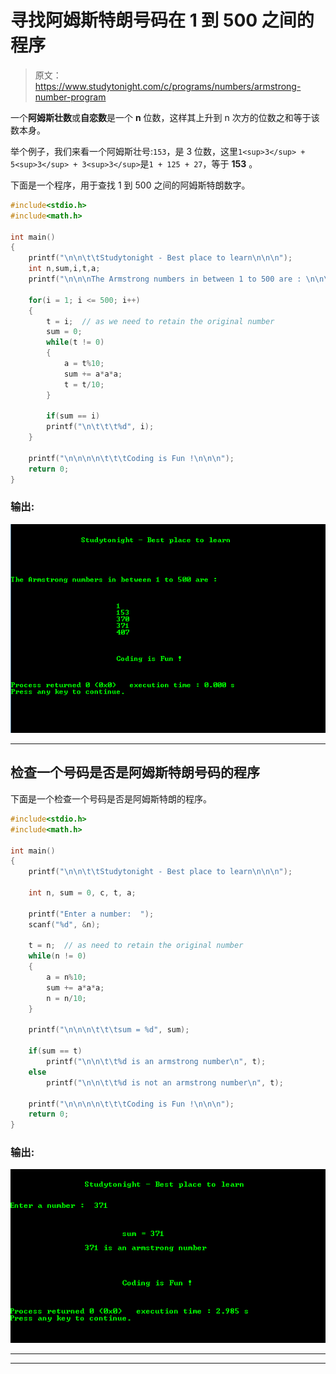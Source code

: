 # 寻找阿姆斯特朗号码在 1 到 500 之间的程序

> 原文：<https://www.studytonight.com/c/programs/numbers/armstrong-number-program>

一个**阿姆斯壮数**或**自恋数**是一个 **n** 位数，这样其上升到 n 次方的位数之和等于该数本身。

举个例子，我们来看一个阿姆斯壮号:`153`，是 3 位数，这里`1<sup>3</sup> + 5<sup>3</sup> + 3<sup>3</sup>`是`1 + 125 + 27`，等于 **153** 。

下面是一个程序，用于查找 1 到 500 之间的阿姆斯特朗数字。

```cpp
#include<stdio.h>
#include<math.h>

int main()
{
    printf("\n\n\t\tStudytonight - Best place to learn\n\n\n");
    int n,sum,i,t,a;
    printf("\n\n\nThe Armstrong numbers in between 1 to 500 are : \n\n\n");

    for(i = 1; i <= 500; i++)
    {
        t = i;  // as we need to retain the original number
        sum = 0;
        while(t != 0)
        {
            a = t%10;
            sum += a*a*a;
            t = t/10;
        }

        if(sum == i)
        printf("\n\t\t\t%d", i);
    }

    printf("\n\n\n\n\t\t\tCoding is Fun !\n\n\n");
    return 0;
}
```

### 输出:

![program to print armstrong number between 1 to 500](img/5afe32e48101026114afa52bd5538d9f.png)

* * *

## 检查一个号码是否是阿姆斯特朗号码的程序

下面是一个检查一个号码是否是阿姆斯特朗的程序。

```cpp
#include<stdio.h>
#include<math.h>

int main()
{
    printf("\n\n\t\tStudytonight - Best place to learn\n\n\n");

    int n, sum = 0, c, t, a;

    printf("Enter a number:  ");
    scanf("%d", &n);

    t = n;  // as need to retain the original number
    while(n != 0)
    {
        a = n%10;
        sum += a*a*a;
        n = n/10;
    }

    printf("\n\n\n\t\t\tsum = %d", sum);

    if(sum == t)
        printf("\n\n\t\t%d is an armstrong number\n", t);
    else
        printf("\n\n\t\t%d is not an armstrong number\n", t);

    printf("\n\n\n\n\t\t\tCoding is Fun !\n\n\n");
    return 0;
}
```

### 输出:

![program to Check if a number is Armstrong Number](img/018390db08fb9c6e6c537d570cc12807.png)

* * *

* * *